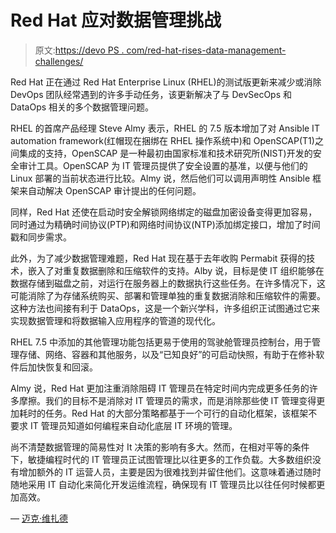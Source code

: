 # Red Hat 应对数据管理挑战

> 原文:[https://devo PS . com/red-hat-rises-data-management-challenges/](https://devops.com/red-hat-rises-data-management-challenges/)

Red Hat 正在通过 Red Hat Enterprise Linux (RHEL)的测试版更新来减少或消除 DevOps 团队经常遇到的许多手动任务，该更新解决了与 DevSecOps 和 DataOps 相关的多个数据管理问题。

RHEL 的首席产品经理 Steve Almy 表示，RHEL 的 7.5 版本增加了对 Ansible IT automation framework(红帽现在捆绑在 RHEL 操作系统中)和 OpenSCAP(T1)之间集成的支持，OpenSCAP 是一种最初由国家标准和技术研究所(NIST)开发的安全审计工具。OpenSCAP 为 IT 管理员提供了安全设置的基准，以便与他们的 Linux 部署的当前状态进行比较。Almy 说，然后他们可以调用声明性 Ansible 框架来自动解决 OpenSCAP 审计提出的任何问题。

同样，Red Hat 还使在启动时安全解锁网络绑定的磁盘加密设备变得更加容易，同时通过为精确时间协议(PTP)和网络时间协议(NTP)添加绑定接口，增加了时间戳和同步需求。

此外，为了减少数据管理难题，Red Hat 现在基于去年收购 Permabit 获得的技术，嵌入了对重复数据删除和压缩软件的支持。Alby 说，目标是使 IT 组织能够在数据存储到磁盘之前，对运行在服务器上的数据执行这些任务。在许多情况下，这可能消除了为存储系统购买、部署和管理单独的重复数据消除和压缩软件的需要。这种方法也间接有利于 DataOps，这是一个新兴学科，许多组织正试图通过它来实现数据管理和将数据输入应用程序的管道的现代化。

RHEL 7.5 中添加的其他管理功能包括更易于使用的驾驶舱管理员控制台，用于管理存储、网络、容器和其他服务，以及“已知良好”的可启动快照，有助于在修补软件后加快恢复和回滚。

Almy 说，Red Hat 更加注重消除阻碍 IT 管理员在特定时间内完成更多任务的许多摩擦。我们的目标不是消除对 IT 管理员的需求，而是消除那些使 IT 管理变得更加耗时的任务。Red Hat 的大部分策略都基于一个可行的自动化框架，该框架不要求 IT 管理员知道如何编程来自动化底层 IT 环境的管理。

尚不清楚数据管理的简易性对 It 决策的影响有多大。然而，在相对平等的条件下，敏捷编程时代的 IT 管理员正试图管理比以往更多的工作负载。大多数组织没有增加额外的 IT 运营人员，主要是因为很难找到并留住他们。这意味着通过随时随地采用 IT 自动化来简化开发运维流程，确保现有 IT 管理员比以往任何时候都更加高效。

— [迈克·维扎德](https://devops.com/author/mike-vizard/)